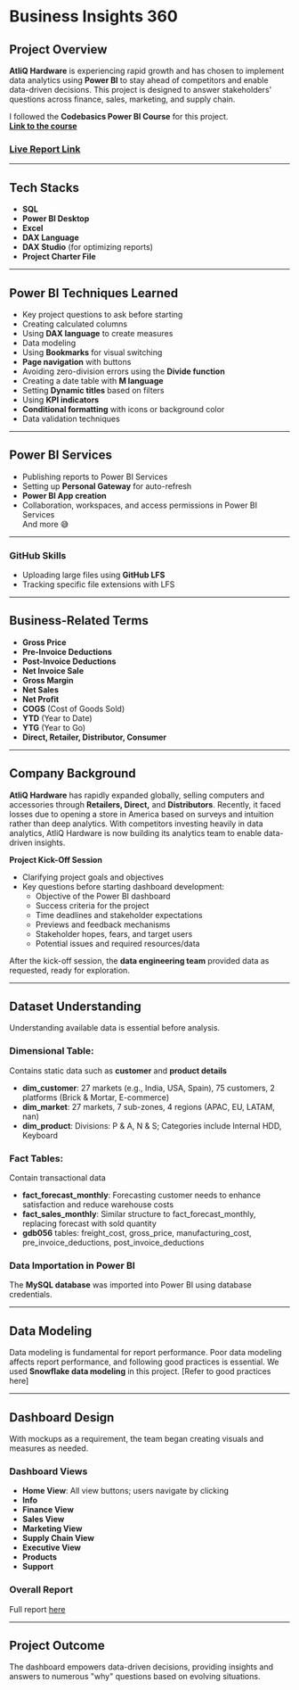 # **Business Insights 360**

## **Project Overview**

**AtliQ Hardware** is experiencing rapid growth and has chosen to implement data analytics using **Power BI** to stay ahead of competitors and enable data-driven decisions. This project is designed to answer stakeholders' questions across finance, sales, marketing, and supply chain.

I followed the **Codebasics Power BI Course** for this project.  
**[Link to the course](https://codebasics.io/powerbi)**

### **[Live Report Link](#)**

---

## **Tech Stacks**

- **SQL**
- **Power BI Desktop**
- **Excel**
- **DAX Language**
- **DAX Studio** (for optimizing reports)
- **Project Charter File**

---

## **Power BI Techniques Learned**

- Key project questions to ask before starting
- Creating calculated columns
- Using **DAX language** to create measures
- Data modeling
- Using **Bookmarks** for visual switching
- **Page navigation** with buttons
- Avoiding zero-division errors using the **Divide function**
- Creating a date table with **M language**
- Setting **Dynamic titles** based on filters
- Using **KPI indicators**
- **Conditional formatting** with icons or background color
- Data validation techniques

---

## **Power BI Services**

- Publishing reports to Power BI Services
- Setting up **Personal Gateway** for auto-refresh
- **Power BI App creation**
- Collaboration, workspaces, and access permissions in Power BI Services  
  And more 😅

---

### **GitHub Skills**

- Uploading large files using **GitHub LFS**
- Tracking specific file extensions with LFS

---

## **Business-Related Terms**

- **Gross Price**
- **Pre-Invoice Deductions**
- **Post-Invoice Deductions**
- **Net Invoice Sale**
- **Gross Margin**
- **Net Sales**
- **Net Profit**
- **COGS** (Cost of Goods Sold)
- **YTD** (Year to Date)
- **YTG** (Year to Go)
- **Direct, Retailer, Distributor, Consumer**

---

## **Company Background**

**AtliQ Hardware** has rapidly expanded globally, selling computers and accessories through **Retailers, Direct,** and **Distributors**. Recently, it faced losses due to opening a store in America based on surveys and intuition rather than deep analytics. With competitors investing heavily in data analytics, AtliQ Hardware is now building its analytics team to enable data-driven insights.

**Project Kick-Off Session**

- Clarifying project goals and objectives
- Key questions before starting dashboard development:
  - Objective of the Power BI dashboard
  - Success criteria for the project
  - Time deadlines and stakeholder expectations
  - Previews and feedback mechanisms
  - Stakeholder hopes, fears, and target users
  - Potential issues and required resources/data

After the kick-off session, the **data engineering team** provided data as requested, ready for exploration.

---

## **Dataset Understanding**

Understanding available data is essential before analysis.

### **Dimensional Table:**
Contains static data such as **customer** and **product details**

- **dim_customer**: 27 markets (e.g., India, USA, Spain), 75 customers, 2 platforms (Brick & Mortar, E-commerce)
- **dim_market**: 27 markets, 7 sub-zones, 4 regions (APAC, EU, LATAM, nan)
- **dim_product**: Divisions: P & A, N & S; Categories include Internal HDD, Keyboard

### **Fact Tables:**
Contain transactional data

- **fact_forecast_monthly**: Forecasting customer needs to enhance satisfaction and reduce warehouse costs
- **fact_sales_monthly**: Similar structure to fact_forecast_monthly, replacing forecast with sold quantity
- **gdb056** tables: freight_cost, gross_price, manufacturing_cost, pre_invoice_deductions, post_invoice_deductions

### **Data Importation in Power BI**

The **MySQL database** was imported into Power BI using database credentials.

---

## **Data Modeling**

Data modeling is fundamental for report performance. Poor data modeling affects report performance, and following good practices is essential. We used **Snowflake data modeling** in this project. [Refer to good practices here]

---

## **Dashboard Design**

With mockups as a requirement, the team began creating visuals and measures as needed.

### **Dashboard Views**

- **Home View**: All view buttons; users navigate by clicking
- **Info**
- **Finance View**
- **Sales View**
- **Marketing View**
- **Supply Chain View**
- **Executive View**
- **Products**
- **Support**

### **Overall Report**  
Full report [here](#)

---

## **Project Outcome**

The dashboard empowers data-driven decisions, providing insights and answers to numerous "why" questions based on evolving situations.
